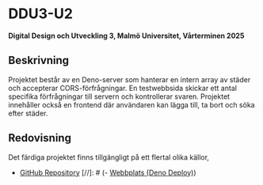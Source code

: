 # DDU3-U2
**Digital Design och Utveckling 3, Malmö Universitet, Vårterminen 2025**

## Beskrivning

Projektet består av en Deno-server som hanterar en intern array av städer och accepterar CORS-förfrågningar. En testwebbsida skickar ett antal specifika förfrågningar till servern och kontrollerar svaren. Projektet innehåller också en frontend där användaren kan lägga till, ta bort och söka efter städer.

## Redovisning

Det färdiga projektet finns tillgängligt på ett flertal olika källor,

- [GitHub Repository](https://github.com/siggebrandt/DDU3-U2)
[//]: # (- [Webbplats (Deno Deploy)](https://siggebrandt-ddu3-u2.deno.dev))
